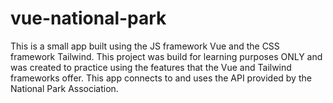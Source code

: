 # vue-national-park
This is a small app built using the JS framework Vue and the CSS framework Tailwind. This project was build for learning purposes ONLY and was created to practice using the features that the Vue and Tailwind frameworks offer. This app connects to and uses the API provided by the National Park Association.
